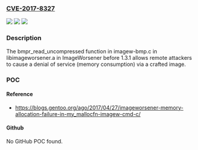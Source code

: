 ### [CVE-2017-8327](https://cve.mitre.org/cgi-bin/cvename.cgi?name=CVE-2017-8327)
![](https://img.shields.io/static/v1?label=Product&message=n%2Fa&color=blue)
![](https://img.shields.io/static/v1?label=Version&message=n%2Fa&color=blue)
![](https://img.shields.io/static/v1?label=Vulnerability&message=n%2Fa&color=brighgreen)

### Description

The bmpr_read_uncompressed function in imagew-bmp.c in libimageworsener.a in ImageWorsener before 1.3.1 allows remote attackers to cause a denial of service (memory consumption) via a crafted image.

### POC

#### Reference
- https://blogs.gentoo.org/ago/2017/04/27/imageworsener-memory-allocation-failure-in-my_mallocfn-imagew-cmd-c/

#### Github
No GitHub POC found.

